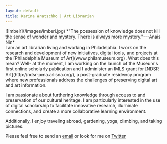 ```yaml
---
layout: default
title: Karina Wratschko | Art Librarian
---
```

<span class="homeimage">
![Imbeir](/images/imberi.jpg)  
</span>

<span class="quotetext">
*"The possession of knowledge does not kill the sense of wonder and mystery. There is always more mystery."---Anais Nin*  
</span>

<section>
I am an art librarian living and working in Philadelphia. I work on the research and development of new initiatives, digital tools, and projects at the [Philadelphia Museum of Art](www.philamuseum.org). What does this mean? Well- at the moment, I am working on the launch of the Museum's first online scholarly publication and I administer an IMLS grant for [NDSR Art](http://ndsr-pma.arlisna.org/), a post-graduate residency program where new professionals address the challenges of preserving digital art and art information. 

I am passionate about furthering knowledge through access to and preservation of our cultural heritage. 
I am particularly interested in the use of digital scholarship to facilitate innovative research, illuminate connections, 
and create a more collaborative learning environment. 

Additionally, I enjoy traveling abroad, gardening, yoga, climbing, and taking pictures. 

Please feel free to send an [email](mailto:karina.wratschko@gmail.com) or look for me on [Twitter](https://twitter.com/karinanw)

</section>
